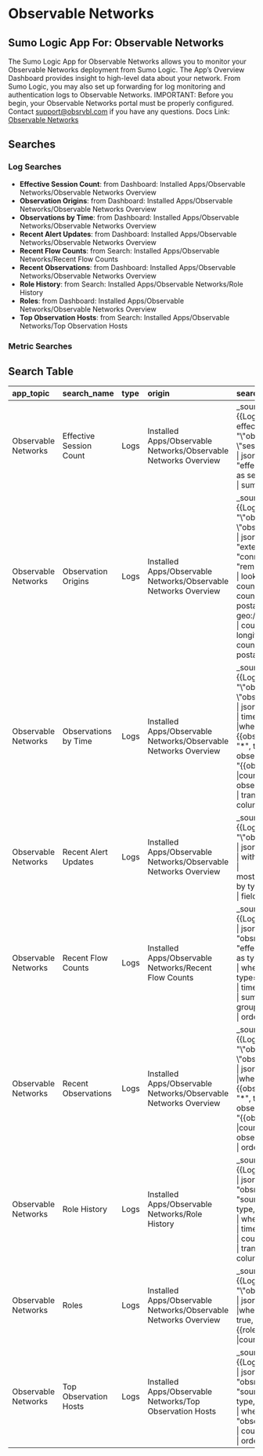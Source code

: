 # Observable Networks
## Sumo Logic App For: Observable Networks
The Sumo Logic App for Observable Networks allows you to monitor your Observable Networks deployment from Sumo Logic. The App’s Overview Dashboard provides insight to high-level data about your network. From Sumo Logic, you may also set up forwarding for log monitoring and authentication logs to Observable Networks.  IMPORTANT: Before you begin, your Observable Networks portal must be properly configured. Contact support@obsrvbl.com if you have any questions.
Docs Link: [Observable Networks](https://help.sumologic.com/?cid=6003)

## Searches

### Log Searches

- **Effective Session Count**: from Dashboard: Installed Apps/Observable Networks/Observable Networks Overview 
- **Observation Origins**: from Dashboard: Installed Apps/Observable Networks/Observable Networks Overview 
- **Observations by Time**: from Dashboard: Installed Apps/Observable Networks/Observable Networks Overview 
- **Recent Alert Updates**: from Dashboard: Installed Apps/Observable Networks/Observable Networks Overview 
- **Recent Flow Counts**: from Search: Installed Apps/Observable Networks/Recent Flow Counts 
- **Recent Observations**: from Dashboard: Installed Apps/Observable Networks/Observable Networks Overview 
- **Role History**: from Search: Installed Apps/Observable Networks/Role History 
- **Roles**: from Dashboard: Installed Apps/Observable Networks/Observable Networks Overview 
- **Top Observation Hosts**: from Search: Installed Apps/Observable Networks/Top Observation Hosts

### Metric Searches


## Search Table

|app\_topic|search\_name|type|origin|search|
|:--|:--|:--|:--|:--|
|Observable Networks|Effective Session Count|Logs|Installed Apps/Observable Networks/Observable Networks Overview|\_sourceCategory={{Logsdatasource}}  effective\_session\_count "\\"obsrvbl\_type\\": \\"session\_count\\""<br />\| json "effective\_session\_count" as session\_count<br />\| sum(session\_count)|
|Observable Networks|Observation Origins|Logs|Installed Apps/Observable Networks/Observable Networks Overview|\_sourceCategory={{Logsdatasource}}  "\\"obsrvbl\_type\\": \\"observation\\""<br />\| json auto keys "external\_ip", "connected\_ip", "remote\_ip" as ip, ip, ip<br />\| lookup latitude, longitude, country\_code, country\_name, region, city, postal\_code from geo://location on ip = ip<br />\| count by latitude, longitude, country\_code, country\_name, region, city, postal\_code|
|Observable Networks|Observations by Time|Logs|Installed Apps/Observable Networks/Observable Networks Overview|\_sourceCategory={{Logsdatasource}}  "\\"obsrvbl\_type\\": \\"observation\\""<br />\| json "observation\_name"<br />\| timeslice 10m<br />\|where if ("{{observation\_name}}" = "\*", true, observation\_name matches "{{observation\_name}}")<br />\|count by \_timeslice, observation\_name<br />\| transpose row \_timeslice column observation\_name|
|Observable Networks|Recent Alert Updates|Logs|Installed Apps/Observable Networks/Observable Networks Overview|\_sourceCategory={{Logsdatasource}}  "\\"obsrvbl\_type\\": \\"alert\\""<br />\| json "type", "url", "time"<br />\| withtime time<br />\| most\_recent(time\_withtime) by type, url<br />\| fields type, url|
|Observable Networks|Recent Flow Counts|Logs|Installed Apps/Observable Networks/Recent Flow Counts|\_sourceCategory={{Logsdatasource}} <br />\| json field=\_raw "obsrvbl\_type", "effective\_session\_count" as type, session\_count<br />\| where type="session\_count"<br />\| timeslice 10m<br />\| sum(session\_count) group by \_timeslice<br />\| order by \_timeslice|
|Observable Networks|Recent Observations|Logs|Installed Apps/Observable Networks/Observable Networks Overview|\_sourceCategory={{Logsdatasource}}  "\\"obsrvbl\_type\\": \\"observation\\""<br />\| json "observation\_name"<br />\|where if ("{{observation\_name}}" = "\*", true, observation\_name matches "{{observation\_name}}")<br />\|count by observation\_name<br />\| order by \_count|
|Observable Networks|Role History|Logs|Installed Apps/Observable Networks/Role History|\_sourceCategory={{Logsdatasource}} <br />\| json field=\_raw "obsrvbl\_type", "role", "source\_info.name" as type, role, name<br />\| where type="role"<br />\| timeslice 1h<br />\| count by role, \_timeslice<br />\| transpose row \_timeslice column role|
|Observable Networks|Roles|Logs|Installed Apps/Observable Networks/Observable Networks Overview|\_sourceCategory={{Logsdatasource}}  "\\"obsrvbl\_type\\": \\"role\\""<br />\| json "role" as role<br />\|where if ("{{role}}" = "\*", true, role matches "{{role}}")<br />\|count by role|
|Observable Networks|Top Observation Hosts|Logs|Installed Apps/Observable Networks/Top Observation Hosts|\_sourceCategory={{Logsdatasource}}  <br />\| json field=\_raw "obsrvbl\_type", "source\_info.name" as type, name<br />\| where type = "observation"<br />\| count by name<br />\| order by \_count desc|

